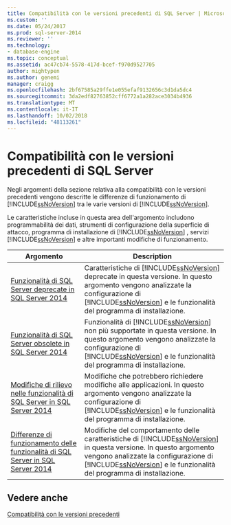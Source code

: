 ```yaml
---
title: Compatibilità con le versioni precedenti di SQL Server | Microsoft Docs
ms.custom: ''
ms.date: 05/24/2017
ms.prod: sql-server-2014
ms.reviewer: ''
ms.technology:
- database-engine
ms.topic: conceptual
ms.assetid: ac47cb74-5578-417d-bcef-f970d9527705
author: mightypen
ms.author: genemi
manager: craigg
ms.openlocfilehash: 2bf67585a29ffe1e055efaf9132656c3d1da5dc4
ms.sourcegitcommit: 3da2edf82763852cff6772a1a282ace3034b4936
ms.translationtype: MT
ms.contentlocale: it-IT
ms.lasthandoff: 10/02/2018
ms.locfileid: "48113261"
---
```

# <a name="sql-server-backward-compatibility"></a>Compatibilità con le versioni precedenti di SQL Server
  Negli argomenti della sezione relativa alla compatibilità con le versioni precedenti vengono descritte le differenze di funzionamento di [!INCLUDE[ssNoVersion](../includes/ssnoversion-md.md)] tra le varie versioni di [!INCLUDE[ssNoVersion](../includes/ssnoversion-md.md)].  
  
 Le caratteristiche incluse in questa area dell'argomento includono programmabilità dei dati, strumenti di configurazione della superficie di attacco, programma di installazione di [!INCLUDE[ssNoVersion](../includes/ssnoversion-md.md)] , servizi [!INCLUDE[ssNoVersion](../includes/ssnoversion-md.md)] e altre importanti modifiche di funzionamento.  
  
|Argomento|Description|  
|-----------|-----------------|  
|[Funzionalità di SQL Server deprecate in SQL Server 2014](../../2014/getting-started/deprecated-sql-server-features-in-sql-server-2014.md)|Caratteristiche di [!INCLUDE[ssNoVersion](../includes/ssnoversion-md.md)] deprecate in questa versione. In questo argomento vengono analizzate la configurazione di [!INCLUDE[ssNoVersion](../includes/ssnoversion-md.md)] e le funzionalità del programma di installazione.|  
|[Funzionalità di SQL Server obsolete in SQL Server 2014](../../2014/getting-started/discontinued-sql-server-features-in-sql-server-2014.md)|Funzionalità di [!INCLUDE[ssNoVersion](../includes/ssnoversion-md.md)] non più supportate in questa versione. In questo argomento vengono analizzate la configurazione di [!INCLUDE[ssNoVersion](../includes/ssnoversion-md.md)] e le funzionalità del programma di installazione.|  
|[Modifiche di rilievo nelle funzionalità di SQL Server in SQL Server 2014](../../2014/getting-started/breaking-changes-to-sql-server-features-in-sql-server-2014.md)|Modifiche che potrebbero richiedere modifiche alle applicazioni. In questo argomento vengono analizzate la configurazione di [!INCLUDE[ssNoVersion](../includes/ssnoversion-md.md)] e le funzionalità del programma di installazione.|  
|[Differenze di funzionamento delle funzionalità di SQL Server in SQL Server 2014](../../2014/getting-started/behavior-changes-to-sql-server-features-in-sql-server-2014.md)|Modifiche del comportamento delle caratteristiche di [!INCLUDE[ssNoVersion](../includes/ssnoversion-md.md)] in questa versione. In questo argomento vengono analizzate la configurazione di [!INCLUDE[ssNoVersion](../includes/ssnoversion-md.md)] e le funzionalità del programma di installazione.|  
  
## <a name="see-also"></a>Vedere anche  
 [Compatibilità con le versioni precedenti](../../2014/getting-started/backward-compatibility.md)  
  
  
